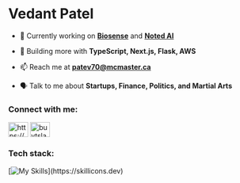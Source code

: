 <h1 align="left">Vedant Patel</h1>

- 🔭 Currently working on **[Biosense](https://www.biosense.one/)** and **[Noted AI](https://github.com/vp2306/Noted-AI)**

- 🌱 Building more with **TypeScript, Next.js, Flask, AWS**

- 📫 Reach me at **patev70@mcmaster.ca**

- 🗣️ Talk to me about **Startups, Finance, Politics, and Martial Arts**

<h3 align="left">Connect with me:</h3>
<p align="left">
<a href="https://www.linkedin.com/in/vedpat/" target="blank"><img align="center" src="https://raw.githubusercontent.com/rahuldkjain/github-profile-readme-generator/master/src/images/icons/Social/linked-in-alt.svg" alt="https://www.linkedin.com/in/vedpat/" height="30" width="40" /></a>
<a href="https://twitter.com/buytslacalls" target="blank"><img align="center" src="https://raw.githubusercontent.com/rahuldkjain/github-profile-readme-generator/master/src/images/icons/Social/twitter.svg" alt="buytslacalls" height="30" width="40" /></a>
</p>

<h3 align="left">Tech stack:</h3>

[![My Skills](https://skillicons.dev/icons?i=c,cs,cpp,js,express,firebase,flask,java,mongodb,nextjs,nodejs,py,react,tailwind,ts,)](https://skillicons.dev)






